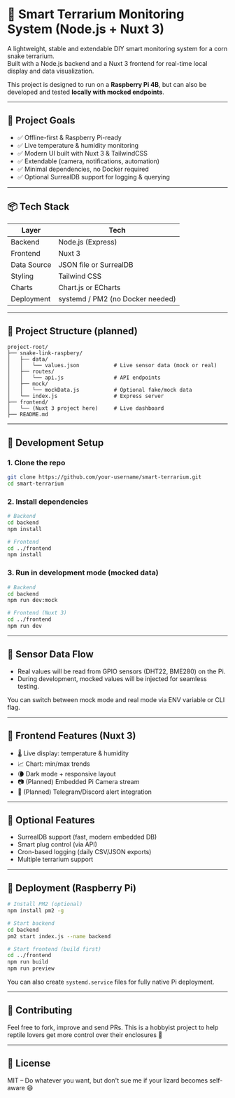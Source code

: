 
# 🌿 Smart Terrarium Monitoring System (Node.js + Nuxt 3)

A lightweight, stable and extendable DIY smart monitoring system for a corn snake terrarium.  
Built with a Node.js backend and a Nuxt 3 frontend for real-time local display and data visualization.

This project is designed to run on a **Raspberry Pi 4B**, but can also be developed and tested **locally with mocked endpoints**.

---

## 🧠 Project Goals

- ✅ Offline-first & Raspberry Pi-ready
- ✅ Live temperature & humidity monitoring
- ✅ Modern UI built with Nuxt 3 & TailwindCSS
- ✅ Extendable (camera, notifications, automation)
- ✅ Minimal dependencies, no Docker required
- ✅ Optional SurrealDB support for logging & querying

---

## 📦 Tech Stack

| Layer | Tech |
|-------|------|
| Backend | Node.js (Express) |
| Frontend | Nuxt 3 |
| Data Source | JSON file or SurrealDB |
| Styling | Tailwind CSS |
| Charts | Chart.js or ECharts |
| Deployment | systemd / PM2 (no Docker needed) |

---

## 📁 Project Structure (planned)

```
project-root/
├── snake-link-raspbery/
│   ├── data/
│   │   └── values.json           # Live sensor data (mock or real)
│   ├── routes/
│   │   └── api.js                # API endpoints
│   ├── mock/
│   │   └── mockData.js           # Optional fake/mock data
│   └── index.js                  # Express server
├── frontend/
│   └── (Nuxt 3 project here)     # Live dashboard
├── README.md
```

---

## 🧪 Development Setup

### 1. Clone the repo

```bash
git clone https://github.com/your-username/smart-terrarium.git
cd smart-terrarium
```

### 2. Install dependencies

```bash
# Backend
cd backend
npm install

# Frontend
cd ../frontend
npm install
```

### 3. Run in development mode (mocked data)

```bash
# Backend
cd backend
npm run dev:mock

# Frontend (Nuxt 3)
cd ../frontend
npm run dev
```

---

## 🔌 Sensor Data Flow

- Real values will be read from GPIO sensors (DHT22, BME280) on the Pi.
- During development, mocked values will be injected for seamless testing.

You can switch between mock mode and real mode via ENV variable or CLI flag.

---

## 🎨 Frontend Features (Nuxt 3)

- 🌡️ Live display: temperature & humidity
- 📈 Chart: min/max trends
- 🌘 Dark mode + responsive layout
- 📷 (Planned) Embedded Pi Camera stream
- 🔔 (Planned) Telegram/Discord alert integration

---

## 🧩 Optional Features

- SurrealDB support (fast, modern embedded DB)
- Smart plug control (via API)
- Cron-based logging (daily CSV/JSON exports)
- Multiple terrarium support

---

## 🚀 Deployment (Raspberry Pi)

```bash
# Install PM2 (optional)
npm install pm2 -g

# Start backend
cd backend
pm2 start index.js --name backend

# Start frontend (build first)
cd ../frontend
npm run build
npm run preview
```

You can also create `systemd.service` files for fully native Pi deployment.

---

## 🤝 Contributing

Feel free to fork, improve and send PRs. This is a hobbyist project to help reptile lovers get more control over their enclosures 🦎

---

## 📄 License

MIT – Do whatever you want, but don't sue me if your lizard becomes self-aware 😄
